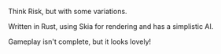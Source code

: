 Think Risk, but with some variations.

Written in Rust, using Skia for rendering and has a simplistic AI.

Gameplay isn't complete, but it looks lovely!
